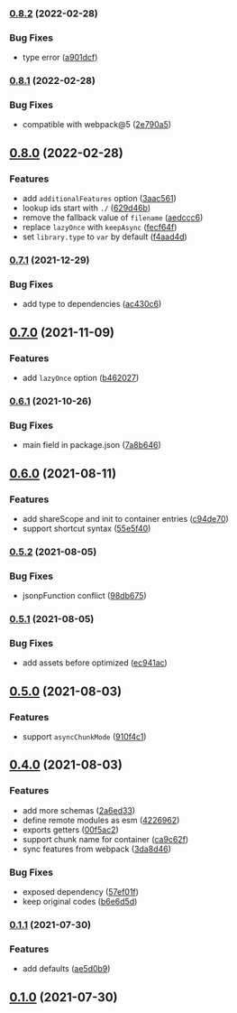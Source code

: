 ### [0.8.2](https://github.com/CyanSalt/module-federation-plugin/compare/v0.8.1...v0.8.2) (2022-02-28)


### Bug Fixes

* type error ([a901dcf](https://github.com/CyanSalt/module-federation-plugin/commit/a901dcfd06d969f2c0e28fa74b180167b02f5da8))

### [0.8.1](https://github.com/CyanSalt/module-federation-plugin/compare/v0.8.0...v0.8.1) (2022-02-28)


### Bug Fixes

* compatible with webpack@5 ([2e790a5](https://github.com/CyanSalt/module-federation-plugin/commit/2e790a5d0b9456b2bc47809ba1c75a930b954302))

## [0.8.0](https://github.com/CyanSalt/module-federation-plugin/compare/v0.7.1...v0.8.0) (2022-02-28)


### Features

* add `additionalFeatures` option ([3aac561](https://github.com/CyanSalt/module-federation-plugin/commit/3aac5614785ebf2fd385c48093f081658efbfc5b))
* lookup ids start with `./` ([629d46b](https://github.com/CyanSalt/module-federation-plugin/commit/629d46bd91ac8d848da84030cc2906f08c92ff98))
* remove the fallback value of `filename` ([aedccc6](https://github.com/CyanSalt/module-federation-plugin/commit/aedccc6a8cb0df277e1571b35510b0b82ec05257))
* replace `lazyOnce` with `keepAsync` ([fecf64f](https://github.com/CyanSalt/module-federation-plugin/commit/fecf64fd7acda6411d155befebccdbb09b48fc39))
* set `library.type` to `var` by default ([f4aad4d](https://github.com/CyanSalt/module-federation-plugin/commit/f4aad4d242e773ad55cd3b13ae114cdba327a1f5))

### [0.7.1](https://github.com/CyanSalt/module-federation-plugin/compare/v0.7.0...v0.7.1) (2021-12-29)


### Bug Fixes

* add type to dependencies ([ac430c6](https://github.com/CyanSalt/module-federation-plugin/commit/ac430c6b7ef943fb1698d3424c88f4887916ddac))

## [0.7.0](https://github.com/CyanSalt/module-federation-plugin/compare/v0.6.1...v0.7.0) (2021-11-09)


### Features

* add `lazyOnce` option ([b462027](https://github.com/CyanSalt/module-federation-plugin/commit/b462027fcc852a0233fcb14f7c9f5551ca85591f))

### [0.6.1](https://github.com/CyanSalt/module-federation-plugin/compare/v0.6.0...v0.6.1) (2021-10-26)


### Bug Fixes

* main field in package.json ([7a8b646](https://github.com/CyanSalt/module-federation-plugin/commit/7a8b646f3795bf0d21b046a0fd4a132ef028989c))

## [0.6.0](https://github.com/CyanSalt/module-federation-plugin/compare/v0.6.0...v0.6.1) (2021-08-11)


### Features

* add shareScope and init to container entries ([c94de70](https://github.com/CyanSalt/module-federation-plugin/commit/c94de7056935ee425fd303493e1591cf17acfa05))
* support shortcut syntax ([55e5f40](https://github.com/CyanSalt/module-federation-plugin/commit/55e5f40895110c923012befa35c400eaee7f416e))

### [0.5.2](https://github.com/CyanSalt/module-federation-plugin/compare/v0.6.0...v0.6.1) (2021-08-05)


### Bug Fixes

* jsonpFunction conflict ([98db675](https://github.com/CyanSalt/module-federation-plugin/commit/98db6750ac8679ef9721bf376005c47bea2f345a))

### [0.5.1](https://github.com/CyanSalt/module-federation-plugin/compare/v0.6.0...v0.6.1) (2021-08-05)


### Bug Fixes

* add assets before optimized ([ec941ac](https://github.com/CyanSalt/module-federation-plugin/commit/ec941ac500365b5f8d96e76d8ae63195eaf9ba0f))

## [0.5.0](https://github.com/CyanSalt/module-federation-plugin/compare/v0.6.0...v0.6.1) (2021-08-03)


### Features

* support `asyncChunkMode` ([910f4c1](https://github.com/CyanSalt/module-federation-plugin/commit/910f4c1fa3c743b8f6ccfc91a6706793b57d42e1))

## [0.4.0](https://github.com/CyanSalt/module-federation-plugin/compare/v0.6.0...v0.6.1) (2021-08-03)


### Features

* add more schemas ([2a6ed33](https://github.com/CyanSalt/module-federation-plugin/commit/2a6ed33cd546c1f4f95c10d82c44a1536fbcab14))
* define remote modules as esm ([4226962](https://github.com/CyanSalt/module-federation-plugin/commit/422696265c3abef64d010e0b1d25b028d1841eb5))
* exports getters ([00f5ac2](https://github.com/CyanSalt/module-federation-plugin/commit/00f5ac23a6cd937e156fb28a07cafa7e9d003350))
* support chunk name for container ([ca9c62f](https://github.com/CyanSalt/module-federation-plugin/commit/ca9c62feb13c1b3d7fd0e3f28b5865429e219b0c))
* sync features from webpack ([3da8d46](https://github.com/CyanSalt/module-federation-plugin/commit/3da8d469f5e63ed1f310f82197e21c70dac20d74))


### Bug Fixes

* exposed dependency ([57ef01f](https://github.com/CyanSalt/module-federation-plugin/commit/57ef01f5c411ce56182e9b1cbdcba139660be56f))
* keep original codes ([b6e6d5d](https://github.com/CyanSalt/module-federation-plugin/commit/b6e6d5dd020903127be6dfaebae0a1311b6b5bf5))

### [0.1.1](https://github.com/CyanSalt/module-federation-plugin/compare/v0.6.0...v0.6.1) (2021-07-30)


### Features

* add defaults ([ae5d0b9](https://github.com/CyanSalt/module-federation-plugin/commit/ae5d0b9740996ceb579626a0121fc0ef1daa8cfa))

## [0.1.0](https://github.com/CyanSalt/module-federation-plugin/compare/v0.6.0...v0.6.1) (2021-07-30)

